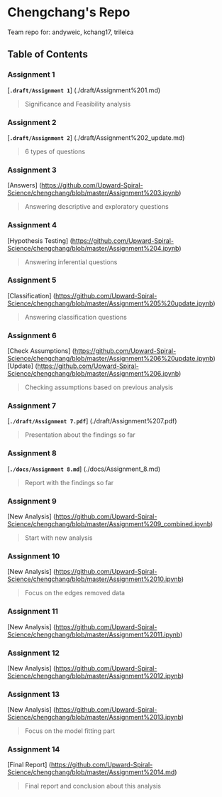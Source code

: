 # Chengchang's Repo
Team repo for: andyweic, kchang17, trileica

## Table of Contents

### Assignment 1  
[**``.draft/Assignment 1``**] (./draft/Assignment%201.md)  
  > Significance and Feasibility analysis

### Assignment 2  
[**``.draft/Assignment 2``**] (./draft/Assignment%202_update.md)
> 6 types of questions

### Assignment 3  
[Answers] (https://github.com/Upward-Spiral-Science/chengchang/blob/master/Assignment%203.ipynb)  
> Answering descriptive and exploratory questions

### Assignment 4   
[Hypothesis Testing] (https://github.com/Upward-Spiral-Science/chengchang/blob/master/Assignment%204.ipynb)  
> Answering inferential questions

### Assignment 5  
[Classification] (https://github.com/Upward-Spiral-Science/chengchang/blob/master/Assignment%205%20update.ipynb)  
> Answering classification questions

### Assignment 6  
[Check Assumptions] (https://github.com/Upward-Spiral-Science/chengchang/blob/master/Assignment%206%20update.ipynb)  
[Update] (https://github.com/Upward-Spiral-Science/chengchang/blob/master/Assignment%206.ipynb)
> Checking assumptions based on previous analysis

### Assignment 7  
[**``./draft/Assignment 7.pdf``**] (./draft/Assignment%207.pdf)  
> Presentation about the findings so far

### Assignment 8  
[**``./docs/Assignment 8.md``**] (./docs/Assignment_8.md)  
> Report with the findings so far

### Assignment 9  
[New Analysis] (https://github.com/Upward-Spiral-Science/chengchang/blob/master/Assignment%209_combined.ipynb)  
> Start with new analysis 

### Assignment 10  
[New Analysis] (https://github.com/Upward-Spiral-Science/chengchang/blob/master/Assignment%2010.ipynb)  
> Focus on the edges removed data

### Assignment 11  
[New Analysis] (https://github.com/Upward-Spiral-Science/chengchang/blob/master/Assignment%2011.ipynb)  
> 

### Assignment 12  
[New Analysis] (https://github.com/Upward-Spiral-Science/chengchang/blob/master/Assignment%2012.ipynb)  
> 

### Assignment 13  
[New Analysis] (https://github.com/Upward-Spiral-Science/chengchang/blob/master/Assignment%2013.ipynb)  
> Focus on the model fitting part

### Assignment 14
[Final Report] (https://github.com/Upward-Spiral-Science/chengchang/blob/master/Assignment%2014.md)  
> Final report and conclusion about this analysis
